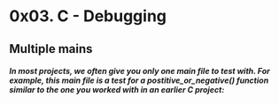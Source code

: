 # 0x03. C - Debugging

## Multiple mains
##### In most projects, we often give you only one main file to test with. For example, this main file is a test for a postitive_or_negative() function similar to the one you worked with in an earlier C project:

